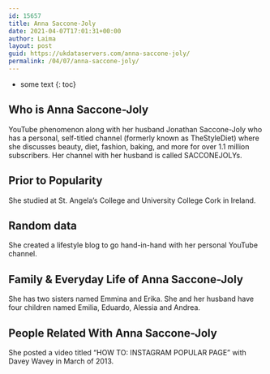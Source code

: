```yaml
---
id: 15657
title: Anna Saccone-Joly
date: 2021-04-07T17:01:31+00:00
author: Laima
layout: post
guid: https://ukdataservers.com/anna-saccone-joly/
permalink: /04/07/anna-saccone-joly/
---
```


* some text
{: toc}


## Who is Anna Saccone-Joly
                  
                  
                  
YouTube phenomenon along with her husband Jonathan Saccone-Joly who has a personal, self-titled channel (formerly known as TheStyleDiet) where she discusses beauty, diet, fashion, baking, and more for over 1.1 million subscribers. Her channel with her husband is called SACCONEJOLYs. 
                  
              
            
              
            
                
                
                
## Prior to Popularity
                  
                  
                  
She studied at St. Angela&#8217;s College and University College Cork in Ireland. 
                  
              
            
              
            
                
                
                
## Random data
                  
                  
                  
She created a lifestyle blog to go hand-in-hand with her personal YouTube channel.
                  
              
            
              
            
                
                
                
## Family & Everyday Life of Anna Saccone-Joly
                  
                  
                  
She has two sisters named Emmina and Erika. She and her husband have four children named Emilia, Eduardo, Alessia and Andrea. 
                  
              
            
              
            
                
                
                
## People Related With Anna Saccone-Joly
                  
                  
                  
She posted a video titled &#8220;HOW TO: INSTAGRAM POPULAR PAGE&#8221; with Davey Wavey in March of 2013. 
                  
              
            
              
            
                
              
            
              
              
            
            
              
            
          
          
          